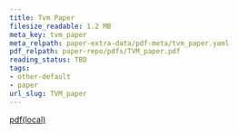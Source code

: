 ```yaml
---
title: Tvm Paper
filesize_readable: 1.2 MB
meta_key: tvm_paper
meta_relpath: paper-extra-data/pdf-meta/tvm_paper.yaml
pdf_relpath: paper-repo/pdfs/TVM_paper.pdf
reading_status: TBD
tags:
- other-default
- paper
url_slug: TVM_paper
---
```


[pdf(local)](../../paper-repo/pdfs/TVM_paper.pdf)
